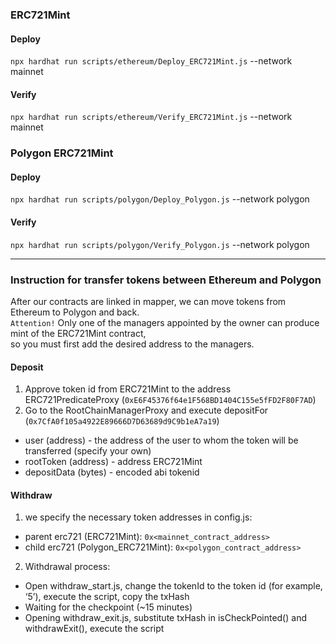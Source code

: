 ### ERC721Mint
#### Deploy
```npx hardhat run scripts/ethereum/Deploy_ERC721Mint.js``` --network mainnet

#### Verify
```npx hardhat run scripts/ethereum/Verify_ERC721Mint.js``` --network mainnet


### Polygon ERC721Mint
#### Deploy
```npx hardhat run scripts/polygon/Deploy_Polygon.js``` --network polygon  

#### Verify
```npx hardhat run scripts/polygon/Verify_Polygon.js``` --network polygon  

***

### Instruction for transfer tokens between Ethereum and Polygon
After our contracts are linked in mapper, we can move tokens from Ethereum to Polygon and back.  
```Attention!``` Only one of the managers appointed by the owner can produce mint of the ERC721Mint contract,  
so you must first add the desired address to the managers.

#### Deposit
1. Approve token id from ERC721Mint to the address ERC721PredicateProxy (```0xE6F45376f64e1F568BD1404C155e5fFD2F80F7AD```)
2. Go to the RootChainManagerProxy and execute depositFor (```0x7CfA0f105a4922E89666D7D63689d9C9b1eA7a19```)  

* user (address) - the address of the user to whom the token will be transferred (specify your own)  
* rootToken (address) - address ERC721Mint  
* depositData (bytes) - encoded abi tokenid  

#### Withdraw
1. we specify the necessary token addresses in config.js:  

* parent erc721 (ERC721Mint): ```0x<mainnet_contract_address> ```  
* child erc721 (Polygon_ERC721Mint): ```0x<polygon_contract_address>```  

2. Withdrawal process:  

* Open withdraw_start.js, change the tokenId to the token id (for example, ‘5’), execute the script, copy the txHash  
* Waiting for the checkpoint (~15 minutes)  
* Opening withdraw_exit.js, substitute txHash in isCheckPointed() and withdrawExit(), execute the script  
